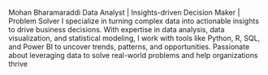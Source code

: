 Mohan Bharamaraddi
Data Analyst | Insights-driven Decision Maker | Problem Solver
I specialize in turning complex data into actionable insights to drive business decisions. With expertise in data analysis, data visualization, and statistical modeling, I work with tools like Python, R, SQL, and Power BI to uncover trends, patterns, and opportunities. Passionate about leveraging data to solve real-world problems and help organizations thrive


